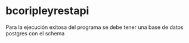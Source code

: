 # bcoripleyrestapi
Para la ejecución exitosa del programa se debe tener una base de datos postgres con el schema 
